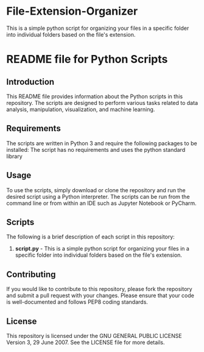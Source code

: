 # File-Extension-Organizer
This is a simple python script for organizing your files in a specific folder into individual folders based on the file's extension. 

# README file for Python Scripts

## Introduction
This README file provides information about the Python scripts in this repository. The scripts are designed to perform various tasks related to data analysis, manipulation, visualization, and machine learning.

## Requirements
The scripts are written in Python 3 and require the following packages to be installed:
The script has no requirements and uses the python standard library

## Usage
To use the scripts, simply download or clone the repository and run the desired script using a Python interpreter. The scripts can be run from the command line or from within an IDE such as Jupyter Notebook or PyCharm.

## Scripts
The following is a brief description of each script in this repository:

1. **script.py** - This is a simple python script for organizing your files in a specific folder into individual folders based on the file's extension.

## Contributing
If you would like to contribute to this repository, please fork the repository and submit a pull request with your changes. Please ensure that your code is well-documented and follows PEP8 coding standards.

## License
This repository is licensed under the GNU GENERAL PUBLIC LICENSE Version 3, 29 June 2007. See the LICENSE file for more details.
